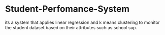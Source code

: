 # Student-Perfomance-System
its a system that applies linear regression and k means clustering to monitor the student dataset based on their attributes such as school sup.
